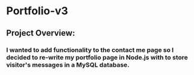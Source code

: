 # Portfolio-v3

## Project Overview:
### I wanted to add functionality to the contact me page so I decided to re-write my portfolio page in Node.js with to store visitor's messages in a MySQL database.
